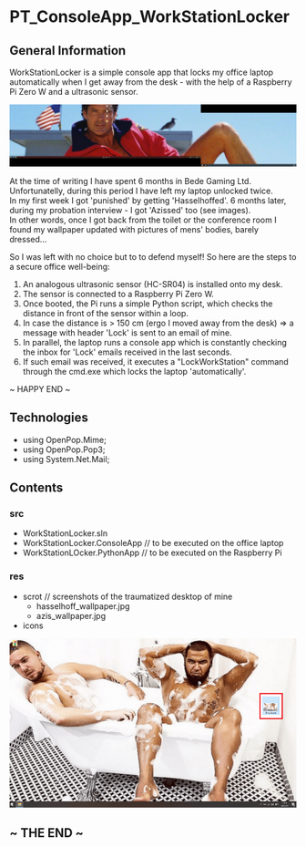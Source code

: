 # PT_ConsoleApp_WorkStationLocker

## General Information

WorkStationLocker is a simple console app that locks my office laptop automatically when I get away from the desk - with the help of a Raspberry Pi Zero W and a ultrasonic sensor.

![Hasselhoff_Scrot](res/scrot/hasselhoff_wallpaper.jpg)

At the time of writing I have spent 6 months in Bede Gaming Ltd.  
Unfortunatelly, during this period I have left my laptop unlocked twice.  
In my first week I got 'punished' by getting 'Hasselhoffed'. 6 months later, during my probation interview - I got 'Azissed' too (see images).  
In other words, once I got back from the toilet or the conference room I found my wallpaper updated with pictures of mens' bodies, barely dressed...

So I was left with no choice but to to defend myself! So here are the steps to a secure office well-being:

1. An analogous ultrasonic sensor (HC-SR04) is installed onto my desk.
2. The sensor is connected to a Raspberry Pi Zero W.
3. Once booted, the Pi runs a simple Python script, which checks the distance in front of the sensor within a loop.
4. In case the distance is > 150 cm (ergo I moved away from the desk) => a message with header 'Lock' is sent to an email of mine.
5. In parallel, the laptop runs a console app which is constantly checking the inbox for 'Lock' emails received in the last seconds.
6. If such email was received, it executes a "LockWorkStation" command through the cmd.exe which locks the laptop 'automatically'.

~ HAPPY END ~

## Technologies

- using OpenPop.Mime;
- using OpenPop.Pop3;
- using System.Net.Mail;

## Contents

### src
- WorkStationLocker.sln
- WorkStationLocker.ConsoleApp // to be executed on the office laptop
- WorkStationLOcker.PythonApp // to be executed on the Raspberry Pi

### res
- scrot // screenshots of the traumatized desktop of mine
  - hasselhoff_wallpaper.jpg
  - azis_wallpaper.jpg
- icons

![As-Is_Scrot](res/scrot/azis_wallpaper.jpg)

## ~ THE END ~
